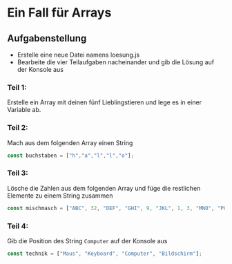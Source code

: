 # Ein Fall für Arrays

## Aufgabenstellung

- Erstelle eine neue Datei namens loesung.js
- Bearbeite die vier Teilaufgaben nacheinander und gib die Lösung auf der Konsole aus

### Teil 1:

Erstelle ein Array mit deinen fünf Lieblingstieren und lege es in einer Variable ab.

### Teil 2: 

Mach aus dem folgenden Array einen String 
```js 
const buchstaben = ["h","a","l","l","o"];
``` 

### Teil 3:

Lösche die Zahlen aus dem folgenden Array und füge die restlichen Elemente zu einem String zusammen
```js 
const mischmasch = ["ABC", 32, "DEF", "GHI", 9, "JKL", 1, 3, "MNO", "PQRSTUVW", "XYZ"];
``` 

### Teil 4:

Gib die Position des String ```Computer``` auf der Konsole aus

```js
const technik = ["Maus", "Keyboard", "Computer", "Bildschirm"];
```
